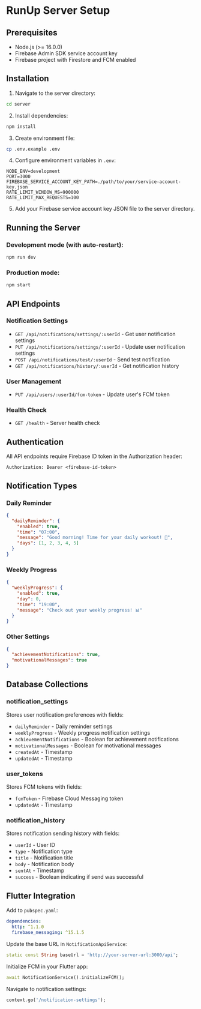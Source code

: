 # RunUp Server Setup

## Prerequisites
- Node.js (>= 16.0.0)
- Firebase Admin SDK service account key
- Firebase project with Firestore and FCM enabled

## Installation

1. Navigate to the server directory:
```bash
cd server
```

2. Install dependencies:
```bash
npm install
```

3. Create environment file:
```bash
cp .env.example .env
```

4. Configure environment variables in `.env`:
```env
NODE_ENV=development
PORT=3000
FIREBASE_SERVICE_ACCOUNT_KEY_PATH=./path/to/your/service-account-key.json
RATE_LIMIT_WINDOW_MS=900000
RATE_LIMIT_MAX_REQUESTS=100
```

5. Add your Firebase service account key JSON file to the server directory.

## Running the Server

### Development mode (with auto-restart):
```bash
npm run dev
```

### Production mode:
```bash
npm start
```

## API Endpoints

### Notification Settings
- `GET /api/notifications/settings/:userId` - Get user notification settings
- `PUT /api/notifications/settings/:userId` - Update user notification settings
- `POST /api/notifications/test/:userId` - Send test notification
- `GET /api/notifications/history/:userId` - Get notification history

### User Management
- `PUT /api/users/:userId/fcm-token` - Update user's FCM token

### Health Check
- `GET /health` - Server health check

## Authentication
All API endpoints require Firebase ID token in the Authorization header:
```
Authorization: Bearer <firebase-id-token>
```

## Notification Types

### Daily Reminder
```json
{
  "dailyReminder": {
    "enabled": true,
    "time": "07:00",
    "message": "Good morning! Time for your daily workout! 💪",
    "days": [1, 2, 3, 4, 5]
  }
}
```

### Weekly Progress
```json
{
  "weeklyProgress": {
    "enabled": true,
    "day": 0,
    "time": "19:00",
    "message": "Check out your weekly progress! 📊"
  }
}
```

### Other Settings
```json
{
  "achievementNotifications": true,
  "motivationalMessages": true
}
```

## Database Collections

### notification_settings
Stores user notification preferences with fields:
- `dailyReminder` - Daily reminder settings
- `weeklyProgress` - Weekly progress notification settings
- `achievementNotifications` - Boolean for achievement notifications
- `motivationalMessages` - Boolean for motivational messages
- `createdAt` - Timestamp
- `updatedAt` - Timestamp

### user_tokens
Stores FCM tokens with fields:
- `fcmToken` - Firebase Cloud Messaging token
- `updatedAt` - Timestamp

### notification_history
Stores notification sending history with fields:
- `userId` - User ID
- `type` - Notification type
- `title` - Notification title
- `body` - Notification body
- `sentAt` - Timestamp
- `success` - Boolean indicating if send was successful

## Flutter Integration

Add to `pubspec.yaml`:
```yaml
dependencies:
  http: ^1.1.0
  firebase_messaging: ^15.1.5
```

Update the base URL in `NotificationApiService`:
```dart
static const String baseUrl = 'http://your-server-url:3000/api';
```

Initialize FCM in your Flutter app:
```dart
await NotificationService().initializeFCM();
```

Navigate to notification settings:
```dart
context.go('/notification-settings');
```
